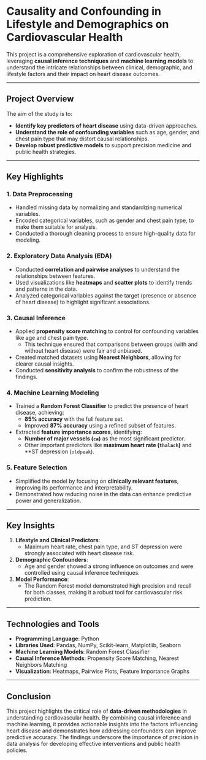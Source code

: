 # Causality and Confounding in Lifestyle and Demographics on Cardiovascular Health

This project is a comprehensive exploration of cardiovascular health, leveraging **causal inference techniques** and **machine learning models** to understand the intricate relationships between clinical, demographic, and lifestyle factors and their impact on heart disease outcomes.

---

## Project Overview

The aim of the study is to:
- **Identify key predictors of heart disease** using data-driven approaches.
- **Understand the role of confounding variables** such as age, gender, and chest pain type that may distort causal relationships.
- **Develop robust predictive models** to support precision medicine and public health strategies.

---

## Key Highlights

### **1. Data Preprocessing**
- Handled missing data by normalizing and standardizing numerical variables.
- Encoded categorical variables, such as gender and chest pain type, to make them suitable for analysis.
- Conducted a thorough cleaning process to ensure high-quality data for modeling.

### **2. Exploratory Data Analysis (EDA)**
- Conducted **correlation and pairwise analyses** to understand the relationships between features.
- Used visualizations like **heatmaps** and **scatter plots** to identify trends and patterns in the data.
- Analyzed categorical variables against the target (presence or absence of heart disease) to highlight significant associations.

### **3. Causal Inference**
- Applied **propensity score matching** to control for confounding variables like age and chest pain type.
  - This technique ensured that comparisons between groups (with and without heart disease) were fair and unbiased.
- Created matched datasets using **Nearest Neighbors**, allowing for clearer causal insights.
- Conducted **sensitivity analysis** to confirm the robustness of the findings.

### **4. Machine Learning Modeling**
- Trained a **Random Forest Classifier** to predict the presence of heart disease, achieving:
  - **85% accuracy** with the full feature set.
  - Improved **87% accuracy** using a refined subset of features.
- Extracted **feature importance scores**, identifying:
  - **Number of major vessels (`ca`)** as the most significant predictor.
  - Other important predictors like **maximum heart rate (`thalach`)** and **ST depression (`oldpeak`).

### **5. Feature Selection**
- Simplified the model by focusing on **clinically relevant features**, improving its performance and interpretability.
- Demonstrated how reducing noise in the data can enhance predictive power and generalization.

---

## Key Insights

1. **Lifestyle and Clinical Predictors**:
   - Maximum heart rate, chest pain type, and ST depression were strongly associated with heart disease risk.
2. **Demographic Confounders**:
   - Age and gender showed a strong influence on outcomes and were controlled using causal inference techniques.
3. **Model Performance**:
   - The Random Forest model demonstrated high precision and recall for both classes, making it a robust tool for cardiovascular risk prediction.

---

## Technologies and Tools

- **Programming Language**: Python  
- **Libraries Used**: Pandas, NumPy, Scikit-learn, Matplotlib, Seaborn  
- **Machine Learning Models**: Random Forest Classifier  
- **Causal Inference Methods**: Propensity Score Matching, Nearest Neighbors Matching  
- **Visualization**: Heatmaps, Pairwise Plots, Feature Importance Graphs  

---

## Conclusion

This project highlights the critical role of **data-driven methodologies** in understanding cardiovascular health. By combining causal inference and machine learning, it provides actionable insights into the factors influencing heart disease and demonstrates how addressing confounders can improve predictive accuracy. The findings underscore the importance of precision in data analysis for developing effective interventions and public health policies.
